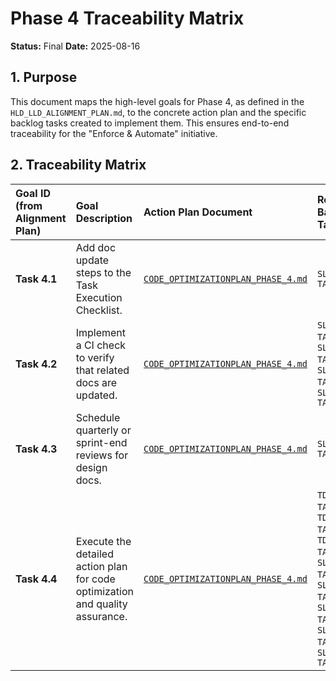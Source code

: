 # Phase 4 Traceability Matrix

**Status:** Final
**Date:** 2025-08-16

## 1. Purpose

This document maps the high-level goals for Phase 4, as defined in the `HLD_LLD_ALIGNMENT_PLAN.md`, to the concrete action plan and the specific backlog tasks created to implement them. This ensures end-to-end traceability for the "Enforce & Automate" initiative.

## 2. Traceability Matrix

| Goal ID (from Alignment Plan) | Goal Description | Action Plan Document | Related Backlog Task(s) |
| :--- | :--- | :--- | :--- |
| **Task 4.1** | Add doc update steps to the Task Execution Checklist. | [`CODE_OPTIMIZATIONPLAN_PHASE_4.md`](./CODE_OPTIMIZATIONPLAN_PHASE_4.md) | `SL-TASK-04` |
| **Task 4.2** | Implement a CI check to verify that related docs are updated. | [`CODE_OPTIMIZATIONPLAN_PHASE_4.md`](./CODE_OPTIMIZATIONPLAN_PHASE_4.md) | `SL-TASK-01`, `SL-TASK-02`, `SL-TASK-03`, `SL-TASK-05` |
| **Task 4.3** | Schedule quarterly or sprint-end reviews for design docs. | [`CODE_OPTIMIZATIONPLAN_PHASE_4.md`](./CODE_OPTIMIZATIONPLAN_PHASE_4.md) | `SL-TASK-04` |
| **Task 4.4** | Execute the detailed action plan for code optimization and quality assurance. | [`CODE_OPTIMIZATIONPLAN_PHASE_4.md`](./CODE_OPTIMIZATIONPLAN_PHASE_4.md) | `TD-TASK-01`, `TD-TASK-02`, `TD-TASK-03`, `SL-TASK-01`, `SL-TASK-02`, `SL-TASK-03`, `SL-TASK-04`, `SL-TASK-05` |
